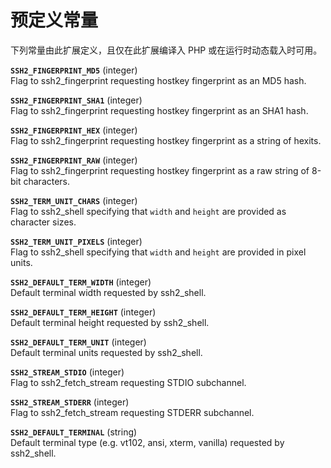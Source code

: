 预定义常量
==========

下列常量由此扩展定义，且仅在此扩展编译入 PHP 或在运行时动态载入时可用。

**`SSH2_FINGERPRINT_MD5`** (<span class="type">integer</span>)  
<span class="simpara"> Flag to <span
class="function">ssh2\_fingerprint</span> requesting hostkey fingerprint
as an MD5 hash. </span>

**`SSH2_FINGERPRINT_SHA1`** (<span class="type">integer</span>)  
<span class="simpara"> Flag to <span
class="function">ssh2\_fingerprint</span> requesting hostkey fingerprint
as an SHA1 hash. </span>

**`SSH2_FINGERPRINT_HEX`** (<span class="type">integer</span>)  
<span class="simpara"> Flag to <span
class="function">ssh2\_fingerprint</span> requesting hostkey fingerprint
as a string of hexits. </span>

**`SSH2_FINGERPRINT_RAW`** (<span class="type">integer</span>)  
<span class="simpara"> Flag to <span
class="function">ssh2\_fingerprint</span> requesting hostkey fingerprint
as a raw string of 8-bit characters. </span>

**`SSH2_TERM_UNIT_CHARS`** (<span class="type">integer</span>)  
<span class="simpara"> Flag to <span class="function">ssh2\_shell</span>
specifying that `width` and `height` are provided as character sizes.
</span>

**`SSH2_TERM_UNIT_PIXELS`** (<span class="type">integer</span>)  
<span class="simpara"> Flag to <span class="function">ssh2\_shell</span>
specifying that `width` and `height` are provided in pixel units.
</span>

**`SSH2_DEFAULT_TERM_WIDTH`** (<span class="type">integer</span>)  
<span class="simpara"> Default terminal width requested by <span
class="function">ssh2\_shell</span>. </span>

**`SSH2_DEFAULT_TERM_HEIGHT`** (<span class="type">integer</span>)  
<span class="simpara"> Default terminal height requested by <span
class="function">ssh2\_shell</span>. </span>

**`SSH2_DEFAULT_TERM_UNIT`** (<span class="type">integer</span>)  
<span class="simpara"> Default terminal units requested by <span
class="function">ssh2\_shell</span>. </span>

**`SSH2_STREAM_STDIO`** (<span class="type">integer</span>)  
<span class="simpara"> Flag to <span
class="function">ssh2\_fetch\_stream</span> requesting STDIO subchannel.
</span>

**`SSH2_STREAM_STDERR`** (<span class="type">integer</span>)  
<span class="simpara"> Flag to <span
class="function">ssh2\_fetch\_stream</span> requesting STDERR
subchannel. </span>

**`SSH2_DEFAULT_TERMINAL`** (<span class="type">string</span>)  
<span class="simpara"> Default terminal type (e.g. vt102, ansi, xterm,
vanilla) requested by <span class="function">ssh2\_shell</span>. </span>
